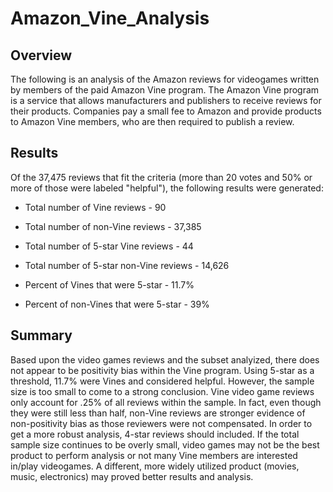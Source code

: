 # Amazon_Vine_Analysis
## Overview
The following is an analysis of the Amazon reviews for videogames written by members of the paid Amazon Vine program. The Amazon Vine program is a service that allows manufacturers and publishers to receive reviews for their products. Companies pay a small fee to Amazon and provide products to Amazon Vine members, who are then required to publish a review.  

## Results
Of the 37,475 reviews that fit the criteria (more than 20 votes and 50% or more of those were labeled "helpful"), the following results were generated:

 * Total number of Vine reviews - 90
 * Total number of non-Vine reviews - 37,385
 
 * Total number of 5-star Vine reviews - 44
 * Total number of 5-star non-Vine reviews - 14,626
 
 * Percent of Vines that were 5-star - 11.7%
 * Percent of non-Vines that were 5-star - 39%
 
## Summary
Based upon the video games reviews and the subset analyized, there does not appear to be positivity bias within the Vine program.  Using 5-star as a threshold, 11.7% were Vines and considered helpful.  However, the sample size is too small to come to a strong conclusion.  Vine video game reviews only account for .25% of all reviews within the sample.  In fact, even though they were still less than half, non-Vine reviews are stronger evidence of non-positivity bias as those reviewers were not compensated.  In order to get a more robust analysis, 4-star reviews should included.  If the total sample size continues to be overly small, video games may not be the best product to perform analysis or not many Vine members are interested in/play videogames.  A different, more widely utilized product (movies, music, electronics) may proved better results and analysis.
